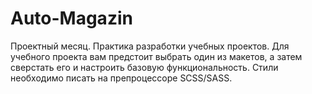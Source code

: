 # Auto-Magazin
Проектный месяц. Практика разработки учебных проектов. Для учебного проекта вам предстоит выбрать один из макетов, а затем сверстать его и настроить базовую функциональность. Стили необходимо писать на препроцессоре SCSS/SASS.

